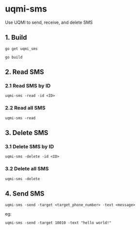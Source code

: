 # uqmi-sms

Use UQMI to send, receive, and delete SMS

## 1. Build

```shell
go get uqmi_sms
```

```shell
go build
```

## 2. Read SMS

### 2.1 Read SMS by ID

```shell
uqmi-sms -read -id <ID>
```

### 2.2 Read all SMS

```shell
uqmi-sms -read
```

## 3. Delete SMS

### 3.1 Delete SMS by ID

```shell
uqmi-sms -delete -id <ID>
```

### 3.2 Delete all SMS

```shell
uqmi-sms -delete
```

## 4. Send SMS

```shell
uqmi-sms -send -target <target_phone_number> -text <message>
```

eg:

```shell
uqmi-sms -send -target 10010 -text "hello world!"
```
